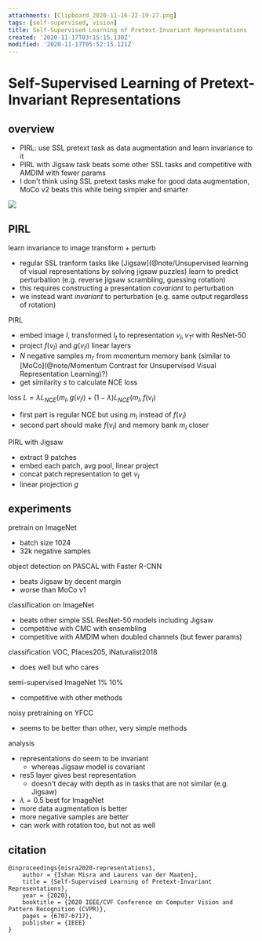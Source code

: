 ```yaml
---
attachments: [Clipboard_2020-11-16-22-19-27.png]
tags: [self-supervised, vision]
title: Self-Supervised Learning of Pretext-Invariant Representations
created: '2020-11-17T03:15:15.130Z'
modified: '2020-11-17T05:52:15.121Z'
---
```


# Self-Supervised Learning of Pretext-Invariant Representations

## overview

- PIRL: use SSL pretext task as data augmentation and learn invariance to it
- PIRL with Jigsaw task beats some other SSL tasks and competitive with AMDIM with fewer params
- I don't think using SSL pretext tasks make for good data augmentation, MoCo v2 beats this while being simpler and smarter


![](@attachment/Clipboard_2020-11-16-22-19-27.png)

## PIRL

learn invariance to image transform + perturb
- regular SSL tranform tasks like [Jigsaw](@note/Unsupervised learning of visual representations by solving jigsaw puzzles) learn to predict perturbation (e.g. reverse jigsaw scrambling, guessing rotation)
- this requires constructing a presentation *covariant* to perturbation
- we instead want *invariant* to perturbation (e.g. same output regardless of rotation)

PIRL
- embed image $I$, transformed $I_t$ to representation $v_I,v_{T^t}$ with ResNet-50
- project $f(v_I)$ and $g(v_{I^t})$ linear layers
- $N$ negative samples $m_{I'}$ from momentum memory bank (similar to [MoCo](@note/Momentum Contrast for Unsupervised Visual Representation Learning)?)
- get similarity $s$ to calculate NCE loss

loss $L = \lambda L_{NCE}(m_I, g(v_{I^t}) + (1 - \lambda) L_{NCE}(m_I, f(v_{I})$ 
- first part is regular NCE but using $m_I$ instead of $f(v_I)$  
- second part should make $f(v_I)$ and memory bank $m_I$ closer

PIRL with Jigsaw
- extract 9 patches
- embed each patch, avg pool, linear project
- concat patch representation to get $v_{I}$
- linear projection $g$

## experiments

pretrain on ImageNet
- batch size 1024
- 32k negative samples

object detection on PASCAL with Faster R-CNN
- beats Jigsaw by decent margin
- worse than MoCo v1

classification on ImageNet
- beats other simple SSL ResNet-50 models including Jigsaw
- competitive with CMC with ensembling
- competitive with AMDIM when doubled channels (but fewer params) 

classification VOC, Places205, iNaturalist2018
- does well but who cares

semi-supervised ImageNet 1% 10%
- competitive with other methods

noisy pretraining on YFCC
- seems to be better than other, very simple methods

analysis
- representations do seem to be invariant
  - whereas Jigsaw model is covariant
- res5 layer gives best representation
  - doesn't decay with depth as in tasks that are not similar (e.g. Jigsaw)
- $\lambda = 0.5$ best for ImageNet
- more data augmentation is better
- more negative samples are better
- can work with rotation too, but not as well


## citation

```
@inproceedings{misra2020-representations1,
    author = {Ishan Misra and Laurens van der Maaten},
    title = {Self-Supervised Learning of Pretext-Invariant Representations},
    year = {2020},
    booktitle = {2020 IEEE/CVF Conference on Computer Vision and Pattern Recognition (CVPR)},
    pages = {6707-6717},
    publisher = {IEEE}
}
```
